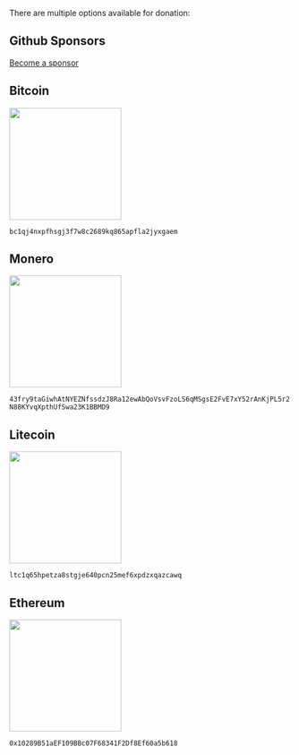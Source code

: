 There are multiple options available for donation:

## Github Sponsors

[Become a sponsor](https://github.com/sponsors/qoijjj)

## Bitcoin

<img src="https://github.com/secureblue/secureblue/assets/129108030/d5399003-92b9-43f4-b012-5bc476e78337" width=200 />

`bc1qj4nxpfhsgj3f7w8c2689kq865apfla2jyxgaem`

## Monero

<img src="https://github.com/secureblue/secureblue/assets/129108030/c71a68a7-b4bd-4847-9a46-e77a01edf2d1" width=200 />

`43fry9taGiwhAtNYEZNfssdzJ8Ra12ewAbQoVsvFzoLS6qMSgsE2FvE7xY52rAnKjPL5r2N88KYvqXpthUfSwa23K1BBMD9`

## Litecoin

<img src="https://github.com/secureblue/secureblue/assets/129108030/ca599a38-40fc-40c7-87dd-bf1e024956b0" width=200 />

`ltc1q65hpetza8stgje640pcn25mef6xpdzxqazcawq`

## Ethereum

<img src="https://github.com/secureblue/secureblue/assets/129108030/f7f241d9-e4bf-4858-81bd-242b2c268647" width=200 />

`0x10289B51aEF109BBc07F68341F2Df8Ef60a5b618`


